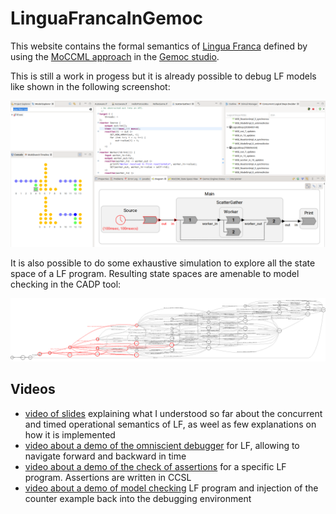 # LinguaFrancaInGemoc

This website contains the formal semantics of [Lingua Franca](https://github.com/icyphy/lingua-franca/)
 defined by using the [MoCCML approach](http://timesquare.inria.fr/moccml/) in the [Gemoc studio](http://eclipse.org/gemoc).

This is still a work in progess but it is already possible to debug LF models like shown in the following screenshot:

![LFdebugging](/screenshots/scatterGatherDebug.png)

It is also possible to do some exhaustive simulation to explore all the state space of a LF program. Resulting state spaces are amenable to model checking in the CADP tool:

![LFstateSpace](/screenshots/scatterGatherStateSpace.png)

## Videos

 - [video of slides](https://unice-my.sharepoint.com/:v:/g/personal/julien_deantoni_unice_fr/EZIZL5ROok1DupbGhVNspKgB8d2mrKEFbTLkXeam6s0Lsg?e=1KDpUK) explaining what I understood so far about the concurrent and timed operational semantics of LF, as weel as few explanations on how it is implemented
 - [video about a demo of the omniscient debugger](https://unice-my.sharepoint.com/:v:/g/personal/julien_deantoni_unice_fr/ESTC5OgpnMdKsWne9hfnS6sB6JTRb26DjIEF4KqidfzfVQ?e=8BaRHq) for LF, allowing to navigate forward and backward in time
 - [video about a demo of the check of assertions](https://unice-my.sharepoint.com/:v:/g/personal/julien_deantoni_unice_fr/ESbXfVCpMFJEu9k0cWPm6n8BQWzOjyShwCNkjY7tKQQxsA?e=tY8T66) for a specific LF program. Assertions are written in CCSL
 - [video about a demo of model checking](https://unice-my.sharepoint.com/:v:/g/personal/julien_deantoni_unice_fr/EQGaYGG9q_RMmJYawCy7eRoBdjiuOw7LnWWkFQN5v5S-bQ?e=kcaIV6) LF program and injection of the counter example back into the debugging environment
